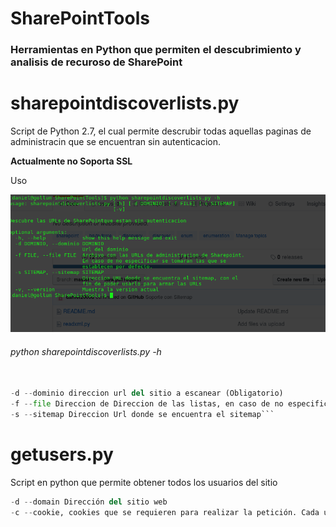 # SharePointTools

### Herramientas en Python que permiten el descubrimiento y analisis de recuroso de SharePoint 


# sharepointdiscoverlists.py
Script de Python 2.7, el cual permite descrubir todas aquellas paginas de administracin que se encuentran sin autenticacion.

<b>Actualmente no Soporta SSL </b>

Uso

![alt text](https://raw.githubusercontent.com/daniel2005d/SharePointTools/master/usosharepoindiscover.png  "Ayuda")



###### python sharepointdiscoverlists.py -h 



```python

-d --dominio direccion url del sitio a escanear (Obligatorio)
-f --file Direccion de Direccion de las listas, en caso de no especificar, se tomaran las que se establecen por defecto.
-s --sitemap Direccion Url donde se encuentra el sitemap```
```

# getusers.py
Script en python que permite obtener todos los usuarios del sitio

```python
-d --domain Dirección del sitio web
-c --cookie, cookies que se requieren para realizar la petición. Cada una debe ir especificada a parte. Ejemplo: -c "Cookie1:Valor" -c "Cookie2:Valor2"

 